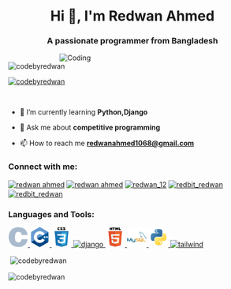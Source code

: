<h1 align="center">Hi 👋, I'm Redwan Ahmed</h1>
<h3 align="center">A passionate programmer from Bangladesh</h3>
<img align="right" alt="Coding" width="400" src="https://tenor.com/view/sultan-alrefaei-programmer-office-gif-13165216">

<p align="left"> <img src="https://komarev.com/ghpvc/?username=codebyredwan&label=Profile%20views&color=0e75b6&style=flat" alt="codebyredwan" /> </p>

<p align="left"> <a href="https://github.com/ryo-ma/github-profile-trophy"><img src="https://github-profile-trophy.vercel.app/?username=codebyredwan" alt="codebyredwan" /></a> </p>

<p align="left"> <a href="https://twitter.com/" target="blank"><img src="https://img.shields.io/twitter/follow/?logo=twitter&style=for-the-badge" alt="" /></a> </p>

- 🌱 I’m currently learning **Python,Django**

- 💬 Ask me about **competitive programming**

- 📫 How to reach me **redwanahmed1068@gmail.com**

<h3 align="left">Connect with me:</h3>
<p align="left">
<a href="https://linkedin.com/in/redwan ahmed" target="blank"><img align="center" src="https://raw.githubusercontent.com/rahuldkjain/github-profile-readme-generator/master/src/images/icons/Social/linked-in-alt.svg" alt="redwan ahmed" height="30" width="40" /></a>
<a href="https://fb.com/redwan ahmed" target="blank"><img align="center" src="https://raw.githubusercontent.com/rahuldkjain/github-profile-readme-generator/master/src/images/icons/Social/facebook.svg" alt="redwan ahmed" height="30" width="40" /></a>
<a href="https://www.codechef.com/users/redwan_12" target="blank"><img align="center" src="https://cdn.jsdelivr.net/npm/simple-icons@3.1.0/icons/codechef.svg" alt="redwan_12" height="30" width="40" /></a>
<a href="https://codeforces.com/profile/redbit_redwan" target="blank"><img align="center" src="https://raw.githubusercontent.com/rahuldkjain/github-profile-readme-generator/master/src/images/icons/Social/codeforces.svg" alt="redbit_redwan" height="30" width="40" /></a>
<a href="https://www.leetcode.com/redbit_redwan" target="blank"><img align="center" src="https://raw.githubusercontent.com/rahuldkjain/github-profile-readme-generator/master/src/images/icons/Social/leet-code.svg" alt="redbit_redwan" height="30" width="40" /></a>
</p>

<h3 align="left">Languages and Tools:</h3>
<p align="left"> <a href="https://www.cprogramming.com/" target="_blank" rel="noreferrer"> <img src="https://raw.githubusercontent.com/devicons/devicon/master/icons/c/c-original.svg" alt="c" width="40" height="40"/> </a> <a href="https://www.w3schools.com/cpp/" target="_blank" rel="noreferrer"> <img src="https://raw.githubusercontent.com/devicons/devicon/master/icons/cplusplus/cplusplus-original.svg" alt="cplusplus" width="40" height="40"/> </a> <a href="https://www.w3schools.com/css/" target="_blank" rel="noreferrer"> <img src="https://raw.githubusercontent.com/devicons/devicon/master/icons/css3/css3-original-wordmark.svg" alt="css3" width="40" height="40"/> </a> <a href="https://www.djangoproject.com/" target="_blank" rel="noreferrer"> <img src="https://cdn.worldvectorlogo.com/logos/django.svg" alt="django" width="40" height="40"/> </a> <a href="https://www.w3.org/html/" target="_blank" rel="noreferrer"> <img src="https://raw.githubusercontent.com/devicons/devicon/master/icons/html5/html5-original-wordmark.svg" alt="html5" width="40" height="40"/> </a> <a href="https://www.mysql.com/" target="_blank" rel="noreferrer"> <img src="https://raw.githubusercontent.com/devicons/devicon/master/icons/mysql/mysql-original-wordmark.svg" alt="mysql" width="40" height="40"/> </a> <a href="https://www.python.org" target="_blank" rel="noreferrer"> <img src="https://raw.githubusercontent.com/devicons/devicon/master/icons/python/python-original.svg" alt="python" width="40" height="40"/> </a> <a href="https://tailwindcss.com/" target="_blank" rel="noreferrer"> <img src="https://www.vectorlogo.zone/logos/tailwindcss/tailwindcss-icon.svg" alt="tailwind" width="40" height="40"/> </a> </p>

<p>&nbsp;<img align="center" src="https://github-readme-stats.vercel.app/api?username=codebyredwan&show_icons=true&locale=en" alt="codebyredwan" /></p>

<p><img align="center" src="https://github-readme-streak-stats.herokuapp.com/?user=codebyredwan&" alt="codebyredwan" /></p>
